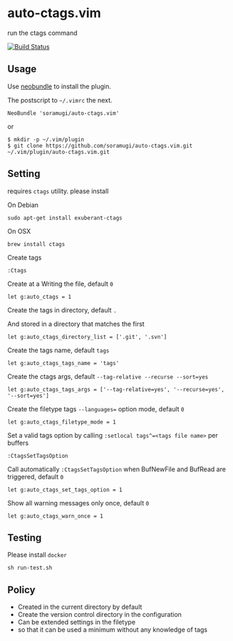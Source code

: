 # auto-ctags.vim

run the ctags command

[![Build Status](https://travis-ci.org/soramugi/auto-ctags.vim.png?branch=master)](https://travis-ci.org/soramugi/auto-ctags.vim)

## Usage

Use [neobundle](https://github.com/Shougo/neobundle.vim) to install the plugin.

The postscript to `~/.vimrc` the next.

```
NeoBundle 'soramugi/auto-ctags.vim'
```

or

    $ mkdir -p ~/.vim/plugin
    $ git clone https://github.com/soramugi/auto-ctags.vim.git ~/.vim/plugin/auto-ctags.vim.git

## Setting

requires `ctags` utility. please install

On Debian

    sudo apt-get install exuberant-ctags

On OSX

    brew install ctags

Create tags

    :Ctags

Create at a Writing the file, default `0`

    let g:auto_ctags = 1

Create the tags in directory, default `.`

And stored in a directory that matches the first

    let g:auto_ctags_directory_list = ['.git', '.svn']

Create the tags name, default `tags`

    let g:auto_ctags_tags_name = 'tags'

Create the ctags args, default `--tag-relative --recurse --sort=yes`

    let g:auto_ctags_tags_args = ['--tag-relative=yes', '--recurse=yes', '--sort=yes']

Create the filetype tags `--languages=` option mode, default `0`

    let g:auto_ctags_filetype_mode = 1

Set a valid tags option by calling `:setlocal tags^=<tags file name>` per buffers

    :CtagsSetTagsOption

Call automatically `:CtagsSetTagsOption` when BufNewFile and BufRead are triggered, default `0`

    let g:auto_ctags_set_tags_option = 1

Show all warning messages only once, default `0`

    let g:auto_ctags_warn_once = 1

## Testing

Please install `docker`

    sh run-test.sh

## Policy
* Created in the current directory by default
* Create the version control directory in the configuration
* Can be extended settings in the filetype
* so that it can be used a minimum without any knowledge of tags
